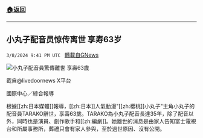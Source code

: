 ###  [:house:返回](README.md)
---


## 小丸子配音员惊传离世 享寿63岁
`3/8/2024 9:41 PM UTC ` [轉載自GNews](https://gnews.org/articles/2378338)

![小丸子配音員驚傳離世 享壽63歲](https://cdn.ftvnews.com.tw/manasystem/FileData/News/de53ad2b-81ec-4a27-8b6d-32d30475bfd0.jpg "小丸子配音員驚傳離世 享壽63歲")

截自@livedoornews X平台

國際中心／綜合報導

根據[[zh:日本媒體]]報導，[[zh:日本]]人氣動漫&quot;[[zh:櫻桃]]小丸子&quot;主角小丸子的配音員TARAKO辭世，享壽63歲。TARAKO為小丸子配音長達35年，除了配音以外，同時也是演員、創作歌手和[[zh:編劇]]。她離世的消息是由家人告知富士電視台和所屬事務所，葬禮只會有家人參與，至於過世原因、沒有公開。
